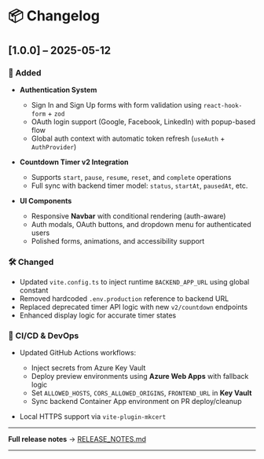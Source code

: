 # 📦 Changelog

## \[1.0.0] – 2025-05-12

### 🚀 Added

* **Authentication System**

    * Sign In and Sign Up forms with form validation using `react-hook-form` + `zod`
    * OAuth login support (Google, Facebook, LinkedIn) with popup-based flow
    * Global auth context with automatic token refresh (`useAuth` + `AuthProvider`)
* **Countdown Timer v2 Integration**

    * Supports `start`, `pause`, `resume`, `reset`, and `complete` operations
    * Full sync with backend timer model: `status`, `startAt`, `pausedAt`, etc.
* **UI Components**

    * Responsive **Navbar** with conditional rendering (auth-aware)
    * Auth modals, OAuth buttons, and dropdown menu for authenticated users
    * Polished forms, animations, and accessibility support

### 🛠️ Changed

* Updated `vite.config.ts` to inject runtime `BACKEND_APP_URL` using global constant
* Removed hardcoded `.env.production` reference to backend URL
* Replaced deprecated timer API logic with new `v2/countdown` endpoints
* Enhanced display logic for accurate timer states

### 🔧 CI/CD & DevOps

* Updated GitHub Actions workflows:

    * Inject secrets from Azure Key Vault
    * Deploy preview environments using **Azure Web Apps** with fallback logic
    * Set `ALLOWED_HOSTS`, `CORS_ALLOWED_ORIGINS`, `FRONTEND_URL` in **Key Vault**
    * Sync backend Container App environment on PR deploy/cleanup
* Local HTTPS support via `vite-plugin-mkcert`

---

**Full release notes** → [RELEASE\_NOTES.md](./RELEASE_NOTES.md)

---
